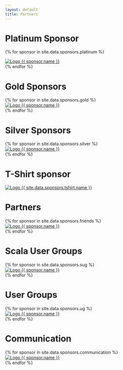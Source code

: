 ```yaml
---
layout: default
title: Partners
---
```


<div class="partners">
<h1 class="partner-heading">Platinum Sponsor</h1>

{% for sponsor in site.data.sponsors.platinum %}
<div class="partner-platinum span-platinum">
  <a href="{{sponsor.url}}">
    <img src="assets/images/partners/platinum/logo-{{ sponsor.name }}.png" alt="Logo {{ sponsor.name }}">
  </a>
</div>
{% endfor %}


<h1 class="partner-heading">Gold Sponsors</h1>
<div class="partners-gold">
{% for sponsor in site.data.sponsors.gold %}
<div class="partner-gold">
  <a href="{{sponsor.url}}">
    <img src="assets/images/partners/gold/logo-{{ sponsor.name }}.png" alt="Logo {{ sponsor.name }}">
  </a>
</div>
{% endfor %}
</div>

<h1 class="partner-heading">Silver Sponsors</h1>
<div class="partners-silver">
{% for sponsor in site.data.sponsors.silver %}
<div class="partner-silver">
  <a href="{{sponsor.url}}">
      <img src="assets/images/partners/silver/logo-{{ sponsor.name }}.png" alt="Logo {{ sponsor.name }}">
  </a>
</div>
{% endfor %}
</div>



<h1 class="partner-heading">T-Shirt sponsor</h1>
<div class="partners-friends">
  <div class="partner-tshirt span-tshirt">
    <a href="{{site.data.sponsors.tshirt.url}}">
      <img src="assets/images/partners/tshirt/logo-{{ site.data.sponsors.tshirt.name }}.png" alt="Logo {{ site.data.sponsors.tshirt.name }}">
    </a>
  </div>
</div>


<h1 class="partner-heading">Partners</h1>
<div class="partners-friends">
{% for sponsor in site.data.sponsors.friends %}
<div class="partner-friends span-friends">
  <a href="{{sponsor.url}}">
      <img src="assets/images/partners/friends/logo-{{ sponsor.name }}.png" alt="Logo {{ sponsor.name }}">
  </a>
</div>
{% endfor %}
</div>


<h1 class="partner-heading">Scala User Groups</h1>
<div class="partners-friends">
{% for sponsor in site.data.sponsors.sug %}
<div class="partner-ug">
  <a href="{{sponsor.url}}">
      <img src="assets/images/partners/sug/logo-{{ sponsor.name }}.png" alt="Logo {{ sponsor.name }}">
  </a>
</div>
{% endfor %}
</div>

<h1 class="partner-heading">User Groups</h1>
<div class="partners-friends">
{% for sponsor in site.data.sponsors.ug %}
<div class="partner-ug">
  <a href="{{sponsor.url}}">
      <img src="assets/images/partners/ug/logo-{{ sponsor.name }}.png" alt="Logo {{ sponsor.name }}">
  </a>
</div>
{% endfor %}
</div>

<h1 class="partner-heading">Communication</h1>
<div class="partners-friends">
{% for sponsor in site.data.sponsors.communication %}
<div class="partner-comm">
  <a href="{{sponsor.url}}">
      <img src="assets/images/partners/com/logo-{{ sponsor.name }}.png" alt="Logo {{ sponsor.name }}">
  </a>
</div>
{% endfor %}
</div>
</div>
